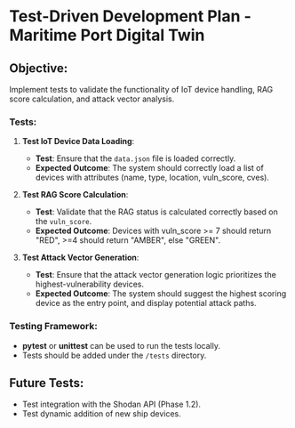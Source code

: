 # Test-Driven Development Plan - Maritime Port Digital Twin

## Objective:
Implement tests to validate the functionality of IoT device handling, RAG score calculation, and attack vector analysis.

### Tests:

1. **Test IoT Device Data Loading**:
   - **Test**: Ensure that the `data.json` file is loaded correctly.
   - **Expected Outcome**: The system should correctly load a list of devices with attributes (name, type, location, vuln_score, cves).

2. **Test RAG Score Calculation**:
   - **Test**: Validate that the RAG status is calculated correctly based on the `vuln_score`.
   - **Expected Outcome**: Devices with vuln_score >= 7 should return "RED", >=4 should return "AMBER", else "GREEN".

3. **Test Attack Vector Generation**:
   - **Test**: Ensure that the attack vector generation logic prioritizes the highest-vulnerability devices.
   - **Expected Outcome**: The system should suggest the highest scoring device as the entry point, and display potential attack paths.

### Testing Framework:
- **pytest** or **unittest** can be used to run the tests locally.
- Tests should be added under the `/tests` directory.

## Future Tests:
- Test integration with the Shodan API (Phase 1.2).
- Test dynamic addition of new ship devices.
